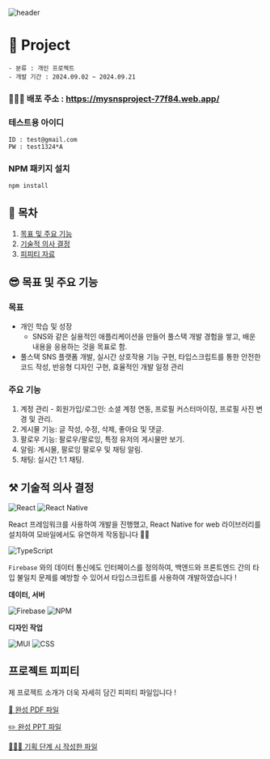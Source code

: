 ![header](https://capsule-render.vercel.app/api?type=waving&color=gradient&height=250&text=MyReactApp&fontAlign=50)

# 🙈 Project  
    - 분류 : 개인 프로젝트
    - 개발 기간 : 2024.09.02 ~ 2024.09.21
    

### 👩🏻‍💻 배포 주소 : https://mysnsproject-77f84.web.app/

### 테스트용 아이디 

    ID : test@gmail.com
    PW : test1324*A

### NPM 패키지 설치

``` 
npm install 
```

## 📌 목차
1. [목표 및 주요 기능](#😎-목표-및-주요-기능)
2. [기술적 의사 결정](#⚒️-기술적-의사-결정)
3. [피피티 자료](#프로젝트-피피티)

## 😎 목표 및 주요 기능

### 목표
- 개인 학습 및 성장
  - SNS와 같은 실용적인 애플리케이션을 만들어 풀스택 개발 경험을 쌓고, 배운 내용을 응용하는 것을 목표로 함.
- 풀스택 SNS 플랫폼 개발, 실시간 상호작용 기능 구현, 타입스크립트를 통한 안전한 코드 작성, 반응형 디자인 구현, 효율적인 개발 일정 관리

### 주요 기능
1. 계정 관리 - 회원가입/로그인: 소셜 계정 연동, 프로필 커스터마이징, 프로필 사진 변경 및 관리.
2. 게시물 기능: 글 작성, 수정, 삭제, 좋아요 및 댓글.
3. 팔로우 기능: 팔로우/팔로잉, 특정 유저의 게시물만 보기.
4. 알림: 게시물, 팔로잉 팔로우 및 채팅 알림.
5. 채팅: 실시간 1:1 채팅.


## ⚒️ 기술적 의사 결정

![React](https://img.shields.io/badge/react-%2320232a.svg?style=for-the-badge&logo=react&logoColor=%2361DAFB)
![React Native](https://img.shields.io/badge/react_native_for_web-%2320232a.svg?style=for-the-badge&logo=react&logoColor=%2361DAFB)

React 프레임워크를 사용하여 개발을 진행했고, React Native for web 라이브러리를 설치하여 모바일에서도 유연하게 작동됩니다 🙌🏻 

![TypeScript](https://img.shields.io/badge/typescript-%23007ACC.svg?style=for-the-badge&logo=typescript&logoColor=white)

`Firebase` 와의 데이터 통신에도 인터페이스를 정의하여, 백엔드와 프론트엔드 간의 타입 불일치 문제를 예방할 수 있어서 타입스크립트를 사용하여 개발하였습니다 ! 

**데이터, 서버**

![Firebase](https://img.shields.io/badge/firebase-a08021?style=for-the-badge&logo=firebase&logoColor=ffcd34)
![NPM](https://img.shields.io/badge/NPM-%23CB3837.svg?style=for-the-badge&logo=npm&logoColor=white)


**디자인 작업**

![MUI](https://img.shields.io/badge/MUI-%230081CB.svg?style=for-the-badge&logo=mui&logoColor=white)
![CSS](https://img.shields.io/badge/CSS-2B2A4C?&style=for-the-badge&logo=css3&logoColor=white)


## 프로젝트 피피티

제 프로젝트 소개가 더욱 자세히 담긴 피피티 파일입니다 ! 

[📝 완성 PDF 파일](MySNSpptfile(최종).pdf)

[✏️ 완성 PPT 파일](MySNSpptfile(최종).pptx)

[👩🏻‍💻 기획 단계 시 작성한 파일](MySNS기획서.pptx)
